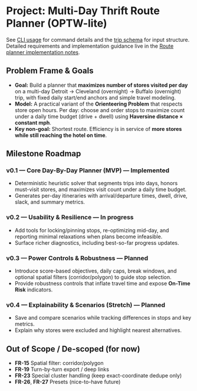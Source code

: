 # Project: Multi-Day Thrift Route Planner (OPTW-lite)

See [CLI usage](rust-belt-cli-documentation.md) for command details and the
[trip schema](trip-schema.json) for input structure. Detailed requirements and
implementation guidance live in the [Route planner implementation
notes](route-planner-implementation.md).

## Problem Frame & Goals

- **Goal:** Build a planner that **maximizes number of stores visited per day** on
  a multi-day Detroit → Cleveland (overnight) → Buffalo (overnight) trip, with
  fixed daily start/end anchors and simple travel modeling.
- **Model:** A practical variant of the **Orienteering Problem** that respects
  store open hours. Per day: choose and order stops to maximize count under a
  daily time budget (drive + dwell) using **Haversine distance × constant mph**.
- **Key non-goal:** Shortest route. Efficiency is in service of **more stores
  while still reaching the hotel on time**.

## Milestone Roadmap

### v0.1 — Core Day-By-Day Planner (MVP) — Implemented

- Deterministic heuristic solver that segments trips into days, honors
  must-visit stores, and maximizes visit count under a daily time budget.
- Generates per-day itineraries with arrival/departure times, dwell, drive,
  slack, and summary metrics.

### v0.2 — Usability & Resilience — In progress

- Add tools for locking/pinning stops, re-optimizing mid-day, and reporting
  minimal relaxations when plans become infeasible.
- Surface richer diagnostics, including best-so-far progress updates.

### v0.3 — Power Controls & Robustness — Planned

- Introduce score-based objectives, daily caps, break windows, and optional
  spatial filters (corridor/polygon) to guide stop selection.
- Provide robustness controls that inflate travel time and expose **On-Time
  Risk** indicators.

### v0.4 — Explainability & Scenarios (Stretch) — Planned

- Save and compare scenarios while tracking differences in stops and key
  metrics.
- Explain why stores were excluded and highlight nearest alternatives.

## Out of Scope / De-scoped (for now)

- **FR-15** Spatial filter: corridor/polygon
- **FR-19** Turn-by-turn export / deep links
- **FR-23** Special cluster handling (keep exact-coordinate dedupe only)
- **FR-26**, **FR-27** Presets (nice-to-have future)
